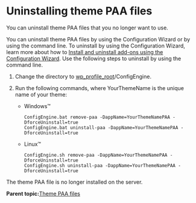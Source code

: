 # Uninstalling theme PAA files 

You can uninstall theme PAA files that you no longer want to use.

You can uninstall theme PAA files by using the Configuration Wizard or by using the command line. To uninstall by using the Configuration Wizard, learn more about how to [Install and uninstall add-ons using the Configuration Wizard](../install/inst_cw_addons.md#). Use the following steps to uninstall by using the command line.

1.  Change the directory to [wp\_profile\_root](../reference/wpsdirstr.md#wp_profile_root)/ConfigEngine.

2.  Run the following commands, where YourThemeName is the unique name of your theme:

    -   Windows™

        ```
        ConfigEngine.bat remove-paa -DappName=YourThemeNamePAA -DforceUninstall=true
        ConfigEngine.bat uninstall-paa -DappName=YourThemeNamePAA -DforceUninstall=true
        ```

    -   Linux™

        ```
        ConfigEngine.sh remove-paa -DappName=YourThemeNamePAA -DforceUninstall=true
        ConfigEngine.sh uninstall-paa -DappName=YourThemeNamePAA -DforceUninstall=true
        ```


The theme PAA file is no longer installed on the server.

**Parent topic:**[Theme PAA files ](../dev-theme/themeopt_themedev_exportedpaa.md)


